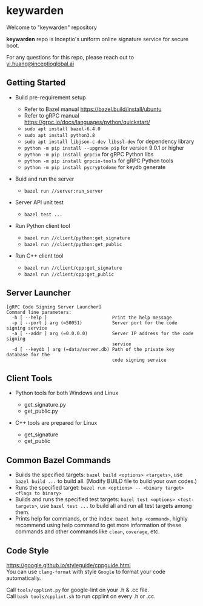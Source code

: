 # keywarden

Welcome to "keywarden" repository

**keywarden** repo is Inceptio's uniform online signature service for
secure boot.

For any questions for this repo, please reach out to yi.huang@inceptioglobal.ai


## Getting Started

* Build pre-requirement setup
  * Refer to Bazel manual https://bazel.build/install/ubuntu
  * Refer to gRPC manual https://grpc.io/docs/languages/python/quickstart/
  * `sudo apt install bazel-6.4.0`
  * `sudo apt install python3.8`
  * `sudo apt install libjson-c-dev libssl-dev` for dependency library
  * `python -m pip install --upgrade pip` for version 9.0.1 or higher
  * `python -m pip install grpcio` for gRPC Python libs
  * `python -m pip install grpcio-tools` for gRPC Python tools
  * `python -m pip install pycryptodome` for keydb generate

* Buid and run the server
  * `bazel run //server:run_server`

* Server API unit test
  * `bazel test ...`

* Run Python client tool
  * `bazel run //client/python:get_signature`
  * `bazel run //client/python:get_public`

* Run C++ client tool
  * `bazel run //client/cpp:get_signature`
  * `bazel run //client/cpp:get_public`


## Server Launcher

```
[gRPC Code Signing Server Launcher]
Command line parameters:
  -h [ --help ]                        Print the help message
  -p [ --port ] arg (=50051)           Server port for the code signing service
  -a [ --addr ] arg (=0.0.0.0)         Server IP address for the code signing
                                       service
  -d [ --keydb ] arg (=data/server.db) Path of the private key database for the
                                       code signing service
```


## Client Tools

* Python tools for both Windows and Linux
  * get_signature.py
  * get_public.py

* C++ tools are prepared for Linux
  * get_signature
  * get_public


## Common Bazel Commands

* Builds the specified targets: `bazel build <options> <targets>`, use `bazel build ...` to build all. (Modify BUILD file to build your own codes.)
* Runs the specified target: `bazel run <options> -- <binary target> <flags to binary>`
* Builds and runs the specified test targets: `bazel test <options> <test-targets>`, use `bazel test ...` to build all and run all test targets among them.
* Prints help for commands, or the index: `bazel help <command>`, highly recommend using help command to get more information of these commands and other commands like `clean`, `coverage`, etc.


## Code Style

https://google.github.io/styleguide/cppguide.html<br/>
You can use `clang-format` with style `Google` to format your code automatically.

Call `tools/cpplint.py` for google-lint on your .h & .cc file.<br/>
Call `bash tools/cpplint.sh` to run cpplint on every .h or .cc.<br/>
